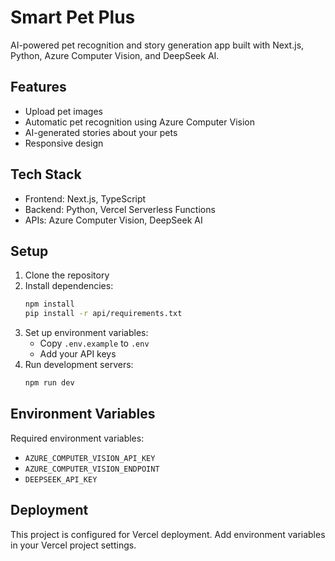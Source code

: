 # Smart Pet Plus

AI-powered pet recognition and story generation app built with Next.js, Python, Azure Computer Vision, and DeepSeek AI.

## Features
- Upload pet images
- Automatic pet recognition using Azure Computer Vision
- AI-generated stories about your pets
- Responsive design

## Tech Stack
- Frontend: Next.js, TypeScript
- Backend: Python, Vercel Serverless Functions
- APIs: Azure Computer Vision, DeepSeek AI

## Setup
1. Clone the repository
2. Install dependencies:
   ```bash
   npm install
   pip install -r api/requirements.txt
   ```
3. Set up environment variables:
   - Copy `.env.example` to `.env`
   - Add your API keys
4. Run development servers:
   ```bash
   npm run dev
   ```

## Environment Variables
Required environment variables:
- `AZURE_COMPUTER_VISION_API_KEY`
- `AZURE_COMPUTER_VISION_ENDPOINT`
- `DEEPSEEK_API_KEY`

## Deployment
This project is configured for Vercel deployment. Add environment variables in your Vercel project settings. 